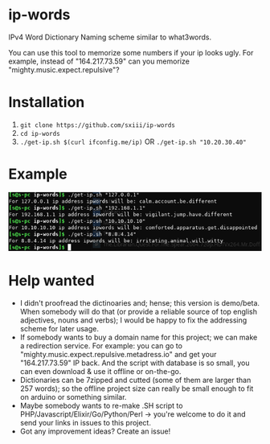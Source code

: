 # ip-words
IPv4 Word Dictionary Naming scheme similar to what3words. 

You can use this tool to memorize some numbers if your ip looks ugly. For example, instead of "164.217.73.59" can you memorize "mighty.music.expect.repulsive"?

# Installation
1) `git clone https://github.com/sxiii/ip-words`
2) `cd ip-words`
3) `./get-ip.sh $(curl ifconfig.me/ip)` OR `./get-ip.sh "10.20.30.40"`

# Example
![Img](https://github.com/sxiii/ip-words/blob/master/ip.png?raw=true)

# Help wanted
* I didn't proofread the dictinoaries and; hense; this version is demo/beta. When somebody will do that (or provide a reliable source of top english adjectives, nouns and verbs); I would be happy to fix the addressing scheme for later usage.
* If somebody wants to buy a domain name for this project; we can make a redirection service. For example: you can go to "mighty.music.expect.repulsive.metadress.io" and get your "164.217.73.59" IP back. And the script with database is so small, you can even download & use it offline or on-the-go.
* Dictionaries can be 7zipped and cutted (some of them are larger than 257 words); so the offline project size can really be small enough to fit on arduino or something similar.
* Maybe somebody wants to re-make .SH script to PHP/Javascript/Elixir/Go/Python/Perl -> you're welcome to do it and send your links in issues to this project.
* Got any improvement ideas? Create an issue!

